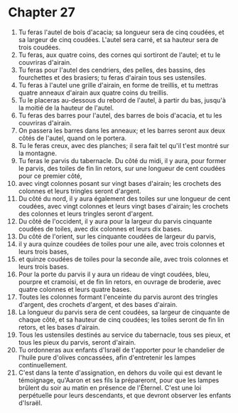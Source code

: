 # Chapter 27

1. Tu feras l'autel de bois d'acacia; sa longueur sera de cinq coudées, et sa largeur de cinq coudées. L'autel sera carré, et sa hauteur sera de trois coudées.
2. Tu feras, aux quatre coins, des cornes qui sortiront de l'autel; et tu le couvriras d'airain.
3. Tu feras pour l'autel des cendriers, des pelles, des bassins, des fourchettes et des brasiers; tu feras d'airain tous ses ustensiles.
4. Tu feras à l'autel une grille d'airain, en forme de treillis, et tu mettras quatre anneaux d'airain aux quatre coins du treillis.
5. Tu le placeras au-dessous du rebord de l'autel, à partir du bas, jusqu'à la moitié de la hauteur de l'autel.
6. Tu feras des barres pour l'autel, des barres de bois d'acacia, et tu les couvriras d'airain.
7. On passera les barres dans les anneaux; et les barres seront aux deux côtés de l'autel, quand on le portera.
8. Tu le feras creux, avec des planches; il sera fait tel qu'il t'est montré sur la montagne.
9. Tu feras le parvis du tabernacle. Du côté du midi, il y aura, pour former le parvis, des toiles de fin lin retors, sur une longueur de cent coudées pour ce premier côté,
10. avec vingt colonnes posant sur vingt bases d'airain; les crochets des colonnes et leurs tringles seront d'argent.
11. Du côté du nord, il y aura également des toiles sur une longueur de cent coudées, avec vingt colonnes et leurs vingt bases d'airain; les crochets des colonnes et leurs tringles seront d'argent.
12. Du côté de l'occident, il y aura pour la largeur du parvis cinquante coudées de toiles, avec dix colonnes et leurs dix bases.
13. Du côté de l'orient, sur les cinquante coudées de largeur du parvis,
14. il y aura quinze coudées de toiles pour une aile, avec trois colonnes et leurs trois bases,
15. et quinze coudées de toiles pour la seconde aile, avec trois colonnes et leurs trois bases.
16. Pour la porte du parvis il y aura un rideau de vingt coudées, bleu, pourpre et cramoisi, et de fin lin retors, en ouvrage de broderie, avec quatre colonnes et leurs quatre bases.
17. Toutes les colonnes formant l'enceinte du parvis auront des tringles d'argent, des crochets d'argent, et des bases d'airain.
18. La longueur du parvis sera de cent coudées, sa largeur de cinquante de chaque côté, et sa hauteur de cinq coudées; les toiles seront de fin lin retors, et les bases d'airain.
19. Tous les ustensiles destinés au service du tabernacle, tous ses pieux, et tous les pieux du parvis, seront d'airain.
20. Tu ordonneras aux enfants d'Israël de t'apporter pour le chandelier de l'huile pure d'olives concassées, afin d'entretenir les lampes continuellement.
21. C'est dans la tente d'assignation, en dehors du voile qui est devant le témoignage, qu'Aaron et ses fils la prépareront, pour que les lampes brûlent du soir au matin en présence de l'Éternel. C'est une loi perpétuelle pour leurs descendants, et que devront observer les enfants d'Israël.

